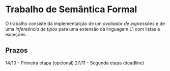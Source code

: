# Trabalho de Semântica Formal

O trabalho consiste da implementalção de um _avaliador de expressões_ e de uma _infereência de tipos_ para uma extensão da linguagem L1 com listas e exceções.

## Prazos

14/10 - Primeira etapa (opcional)
27/11 - Segunda etapa (deadline)
